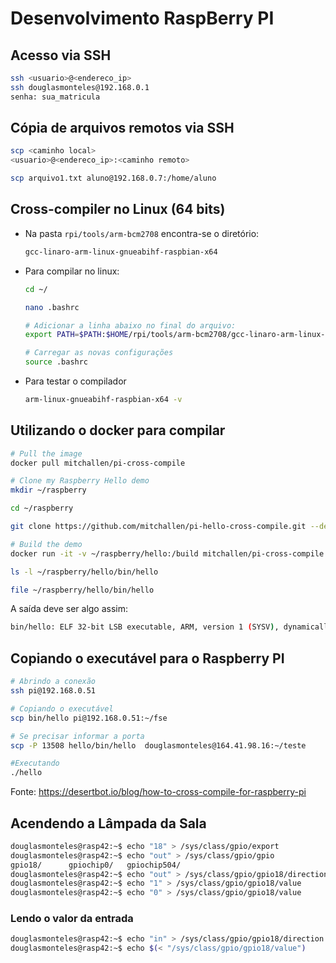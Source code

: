 # Desenvolvimento RaspBerry PI

## Acesso via SSH

```bash
ssh <usuario>@<endereco_ip>
ssh douglasmonteles@192.168.0.1
senha: sua_matricula
```

## Cópia de arquivos remotos via SSH

```bash
scp <caminho local>
<usuario>@<endereco_ip>:<caminho remoto>

scp arquivo1.txt aluno@192.168.0.7:/home/aluno
```

## Cross-compiler no Linux (64 bits)

- Na pasta `rpi/tools/arm-bcm2708` encontra-se o diretório:

  ```bash
  gcc-linaro-arm-linux-gnueabihf-raspbian-x64
  ```

- Para compilar no linux:
  ```bash
  cd ~/

  nano .bashrc

  # Adicionar a linha abaixo no final do arquivo:
  export PATH=$PATH:$HOME/rpi/tools/arm-bcm2708/gcc-linaro-arm-linux-gnueabihf-raspbian-x64/bin

  # Carregar as novas configurações
  source .bashrc
  ```

- Para testar o compilador
  
  ```bash
  arm-linux-gnueabihf-raspbian-x64 -v
  ```

## Utilizando o docker para compilar

```bash
# Pull the image
docker pull mitchallen/pi-cross-compile

# Clone my Raspberry Hello demo
mkdir ~/raspberry

cd ~/raspberry

git clone https://github.com/mitchallen/pi-hello-cross-compile.git --depth=1 hello

# Build the demo
docker run -it -v ~/raspberry/hello:/build mitchallen/pi-cross-compile

ls -l ~/raspberry/hello/bin/hello

file ~/raspberry/hello/bin/hello
```

A saída deve ser algo assim:

```bash
bin/hello: ELF 32-bit LSB executable, ARM, version 1 (SYSV), dynamically linked (uses shared libs), for GNU/Linux 2.6.26, not stripped
```

## Copiando o executável para o Raspberry PI

```bash
# Abrindo a conexão
ssh pi@192.168.0.51

# Copiando o executável
scp bin/hello pi@192.168.0.51:~/fse

# Se precisar informar a porta
scp -P 13508 hello/bin/hello  douglasmonteles@164.41.98.16:~/teste

#Executando
./hello
```

Fonte: <https://desertbot.io/blog/how-to-cross-compile-for-raspberry-pi>

## Acendendo a Lâmpada da Sala

```bash
douglasmonteles@rasp42:~$ echo "18" > /sys/class/gpio/export 
douglasmonteles@rasp42:~$ echo "out" > /sys/class/gpio/gpio
gpio18/      gpiochip0/   gpiochip504/ 
douglasmonteles@rasp42:~$ echo "out" > /sys/class/gpio/gpio18/direction 
douglasmonteles@rasp42:~$ echo "1" > /sys/class/gpio/gpio18/value 
douglasmonteles@rasp42:~$ echo "0" > /sys/class/gpio/gpio18/value
```

### Lendo o valor da entrada

```bash
douglasmonteles@rasp42:~$ echo "in" > /sys/class/gpio/gpio18/direction 
douglasmonteles@rasp42:~$ echo $(< "/sys/class/gpio/gpio18/value")
```

